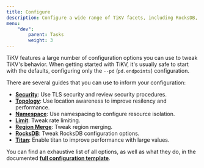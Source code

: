 ```yaml
---
title: Configure
description: Configure a wide range of TiKV facets, including RocksDB, gRPC, the Placement Driver, and more
menu:
    "dev":
        parent: Tasks
        weight: 3
---
```


TiKV features a large number of configuration options you can use to tweak TiKV's behavior. When getting started with TiKV, it's usually safe to start with the defaults, configuring only the `--pd` (`pd.endpoints`) configuration.

There are several guides that you can use to inform your configuration:

* [**Security**](../security): Use TLS security and review security procedures.
* [**Topology**](../topology): Use location awareness to improve resilency and performance.
* [**Namespace**](../namespace): Use namespacing to configure resource isolation.
* [**Limit**](../limit): Tweak rate limiting.
* [**Region Merge**](../region-merge): Tweak region merging.
* [**RocksDB**](../rocksdb): Tweak RocksDB configuration options.
* [**Titan**](../titan): Enable titan to improve performance with large values.

You can find an exhaustive list of all options, as well as what they do, in the documented [**full configuration template**](https://github.com/tikv/tikv/blob/release-3.0/etc/config-template.toml).

